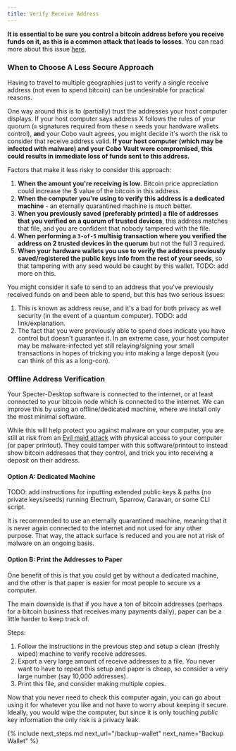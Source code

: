 ```yaml
---
title: Verify Receive Address
---
```


**It is essential to be sure you control a bitcoin address before you receive funds on it, as this is a common attack that leads to losses**.
You can read more about this issue [here](/known-issues/verify-receive-address).

### When to Choose A Less Secure Approach
Having to travel to multiple geographies just to verify a single receive address (not even to spend bitcoin) can be undesirable for practical reasons.

One way around this is to (partially) trust the addresses your host computer displays.
If your host computer says address X follows the rules of your quorum (`m` signatures required from these `n` seeds your hardware wallets control), **and** your Cobo vault agrees, you might decide it's worth the risk to consider that receive address valid.
**If your host computer (which may be infected with malware) and your Cobo Vault were compromised, this could results in immediate loss of funds sent to this address.**

Factors that make it less risky to consider this approach:
1. **When the amount you're receiving is low**.
	Bitcoin price appreciation could increase the $ value of the bitcoin in this address.
1. **When the computer you're using to verify this address is a dedicated machine** -
	an eternally quarantined machine is _much_ better.
1. **When you previously saved (preferably printed) a file of addresses that you verified on a quorum of trusted devices**,
	this address matches that file, and you are confident that nobody tampered with the file.
1. **When performing a `3-of-5` multisig transaction where you verified the address on 2 trusted devices in the quorum**
	but not the full 3 required.
1. **When your hardware wallets you use to verify the address previously saved/registered the public keys info from the rest of your seeds**,
	so that tampering with any seed would be caught by this wallet. TODO: add more on this.

You might consider it safe to send to an address that you've previously received funds on and been able to spend, but this has two serious issues:

1. This is known as address reuse, and it's a bad for both privacy as well security (in the event of a quantum computer).
	TODO: add link/explanation.
1. The fact that you were previously able to spend does indicate you have control but doesn't guarantee it.
	In an extreme case, your host computer may be malware-infected yet still relaying/signing your small transactions in hopes of tricking you into making a large deposit (you can think of this as a long-con).

### Offline Address Verification
Your Specter-Desktop software is connected to the internet, or at least connected to your bitcoin node which is connected to the internet.
We can improve this by using an offline/dedicated machine, where we install only the most minimal software.

While this will help protect you against malware on your computer, you are still at risk from an [Evil maid attack](https://en.wikipedia.org/wiki/Evil_maid_attack) with physical access to your computer (or paper printout).
They could tamper with this software/printout to instead show bitcoin addresses that they control, and trick you into receiving a deposit on their address.

#### Option A: Dedicated Machine
TODO: add instructions for inputting extended public keys & paths (no private keys/seeds) running Electrum, Sparrow, Caravan, or some CLI script.

It is recommended to use an eternally quarantined machine, meaning that it is never again connected to the internet and not used for any other purpose.
That way, the attack surface is reduced and you are not at risk of malware on an ongoing basis.

#### Option B: Print the Addresses to Paper
One benefit of this is that you could get by without a dedicated machine, and the other is that paper is easier for most people to secure vs a computer.

The main downside is that if you have a ton of bitcoin addresses (perhaps for a bitcoin business that receives many payments daily), paper can be a little harder to keep track of.

Steps:
1. Follow the instructions in the previous step and setup a clean (freshly wiped) machine to verify receive addresses.
1. Export a very large amount of receive addresses to a file.
	You never want to have to repeat this setup and paper is cheap, so consider a very large number (say 10,000 addresses).
1. Print this file, and consider making multiple copies.

Now that you never need to check this computer again, you can go about using it for whatever you like and not have to worry about keeping it secure.
Ideally, you would wipe the computer, but since it is only touching _public_ key information the only risk is a privacy leak.

{% include next_steps.md next_url="/backup-wallet" next_name="Backup Wallet" %}

